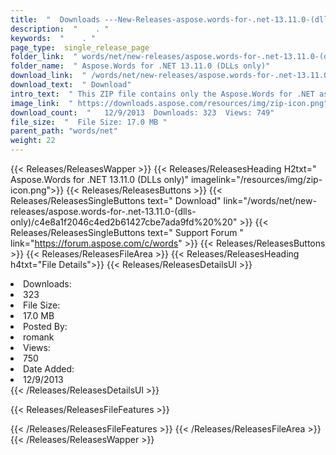 ```yaml
---
title:  "  Downloads ---New-Releases-aspose.words-for-.net-13.11.0-(dlls-only) . " 
description:  "    . " 
keywords:  "    . " 
page_type:  single_release_page
folder_link:  " words/net/new-releases/aspose.words-for-.net-13.11.0-(dlls-only)/"
folder_name:  " Aspose.Words for .NET 13.11.0 (DLLs only)"
download_link:  " /words/net/new-releases/aspose.words-for-.net-13.11.0-(dlls-only)/c4e8a1f2046c4ed2b61427cbe7ada9fd"
download_text:  " Download"
intro_text:  " This ZIP file contains only the Aspose.Words for .NET assemblies. The assemblies..."
image_link:  " https://downloads.aspose.com/resources/img/zip-icon.png"
download_count:  "   12/9/2013  Downloads: 323  Views: 749"
file_size:  "  File Size: 17.0 MB "
parent_path: "words/net"
weight: 22 
---
```


{{< Releases/ReleasesWapper >}}
  {{< Releases/ReleasesHeading H2txt=" Aspose.Words for .NET 13.11.0 (DLLs only)" imagelink="/resources/img/zip-icon.png">}}
  {{< Releases/ReleasesButtons >}}
    {{< Releases/ReleasesSingleButtons text=" Download" link="/words/net/new-releases/aspose.words-for-.net-13.11.0-(dlls-only)/c4e8a1f2046c4ed2b61427cbe7ada9fd%20%20" >}}
    {{< Releases/ReleasesSingleButtons text=" Support Forum " link="https://forum.aspose.com/c/words" >}}
  {{< Releases/ReleasesButtons >}}
  {{< Releases/ReleasesFileArea >}}
    {{< Releases/ReleasesHeading h4txt="File Details">}}
    {{< Releases/ReleasesDetailsUl >}}
             <li>Downloads:</li><li>323</li><li>File Size:</li><li>17.0 MB</li><li>Posted By:</li><li>romank</li><li>Views:</li><li>750</li><li>Date Added:</li><li>12/9/2013</li>
    {{< /Releases/ReleasesDetailsUl >}}

  {{< Releases/ReleasesFileFeatures >}}
      
  {{< /Releases/ReleasesFileFeatures >}}
 {{< /Releases/ReleasesFileArea >}}
{{< /Releases/ReleasesWapper >}}


